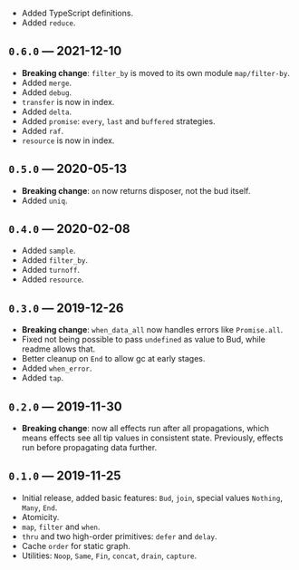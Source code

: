 * Added TypeScript definitions.
* Added `reduce`.

## `0.6.0` — 2021-12-10
* **Breaking change**: `filter_by` is moved to its own module `map/filter-by`.
* Added `merge`.
* Added `debug`.
* `transfer` is now in index.
* Added `delta`.
* Added `promise`: `every`, `last` and `buffered` strategies.
* Added `raf`.
* `resource` is now in index.

## `0.5.0` — 2020-05-13
* **Breaking change**: `on` now returns disposer, not the bud itself.
* Added `uniq`.

## `0.4.0` — 2020-02-08
* Added `sample`.
* Added `filter_by`.
* Added `turnoff`.
* Added `resource`.

## `0.3.0` — 2019-12-26
* **Breaking change**: `when_data_all` now handles errors like `Promise.all`.
* Fixed not being possible to pass `undefined` as value to Bud, while readme allows that.
* Better cleanup on `End` to allow gc at early stages.
* Added `when_error`.
* Added `tap`.

## `0.2.0` — 2019-11-30
* **Breaking change**: now all effects run after all propagations, which means effects see all tip values in consistent state. Previously, effects run before propagating data further.

## `0.1.0` — 2019-11-25
* Initial release, added basic features: `Bud`, `join`, special values `Nothing`, `Many`, `End`.
* Atomicity.
* `map`, `filter` and `when`.
* `thru` and two high-order primitives: `defer` and `delay`.
* Cache `order` for static graph.
* Utilities: `Noop`, `Same`, `Fin`, `concat`, `drain`, `capture`.
